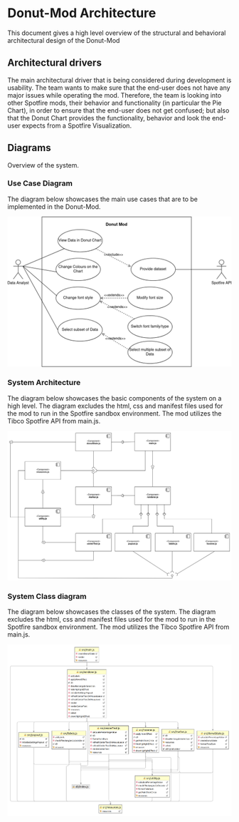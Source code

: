 # Donut-Mod Architecture

This document gives a high level overview of the structural and behavioral architectural design of the Donut-Mod

## Architectural drivers

The main architectural driver that is being considered during development is usability. The team wants to make sure that the end-user does not have any major issues while operating the mod. Therefore, the team is looking into other Spotfire mods, their behavior and functionality (in particular the Pie Chart), in order to ensure that the end-user does not get confused; but also that the Donut Chart provides the functionality, behavior and look the end-user expects from a Spotfire Visualization.
## Diagrams

Overview of the system.

### Use Case Diagram

The diagram below showcases the main use cases that are to be implemented in the Donut-Mod.

![Use Case Diagram](./diagrams/Use_Case_Diagram_v1.png "Use Case Diagram")

### System Architecture

The diagram below showcases the basic components of the system on a high level. The diagram excludes the html, css and manifest files used for the mod to run in the Spotfire sandbox environment. The mod utilizes the Tibco Spotfire API from main.js.

![High Level Architectural Diagram](./diagrams/system_architecture_v5.png "System Architecture Diagram")


### System Class diagram

The diagram below showcases the classes of the system. The diagram excludes the html, css and manifest files used for the mod to run in the Spotfire sandbox environment. The mod utilizes the Tibco Spotfire API from main.js.

![Class Diagram](./diagrams/system_class_diagram_v1.png "System Architecture Diagram")




